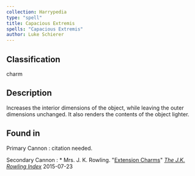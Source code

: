 ```yaml
---
collection: Harrypedia
type: "spell"
title: Capacious Extremis
spells: "Capacious Extremis"
author: Luke Schierer
---
```


## Classification

charm

## Description

Increases the interior dimensions of the object, while leaving the outer dimensions unchanged. It also renders the contents of the object lighter.

## Found in

Primary Cannon
: citation needed.

Secondary Cannon
: \* Mrs. J. K. Rowling.
"[Extension Charms](https://www.rowlingindex.org/work/ecpm/)"
_[The J.K. Rowling Index](https://www.rowlingindex.org)_
2015-07-23
